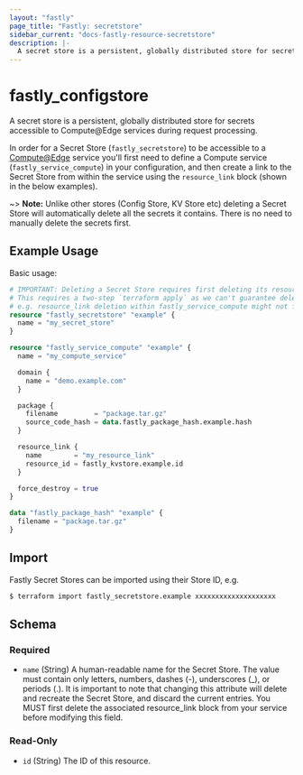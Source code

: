 ```yaml
---
layout: "fastly"
page_title: "Fastly: secretstore"
sidebar_current: "docs-fastly-resource-secretstore"
description: |-
  A secret store is a persistent, globally distributed store for secrets accessible to Compute@Edge services during request processing.
---
```


# fastly_configstore

A secret store is a persistent, globally distributed store for secrets accessible to Compute@Edge services during request processing.

In order for a Secret Store (`fastly_secretstore`) to be accessible to a [Compute@Edge](https://developer.fastly.com/learning/compute/) service you'll first need to define a Compute service (`fastly_service_compute`) in your configuration, and then create a link to the Secret Store from within the service using the `resource_link` block (shown in the below examples).

~> **Note:** Unlike other stores (Config Store, KV Store etc) deleting a Secret Store will automatically delete all the secrets it contains. There is no need to manually delete the secrets first.

## Example Usage

Basic usage:

```terraform
# IMPORTANT: Deleting a Secret Store requires first deleting its resource_link.
# This requires a two-step `terraform apply` as we can't guarantee deletion order.
# e.g. resource_link deletion within fastly_service_compute might not finish first.
resource "fastly_secretstore" "example" {
  name = "my_secret_store"
}

resource "fastly_service_compute" "example" {
  name = "my_compute_service"

  domain {
    name = "demo.example.com"
  }

  package {
    filename         = "package.tar.gz"
    source_code_hash = data.fastly_package_hash.example.hash
  }

  resource_link {
    name        = "my_resource_link"
    resource_id = fastly_kvstore.example.id
  }

  force_destroy = true
}

data "fastly_package_hash" "example" {
  filename = "package.tar.gz"
}
```

## Import

Fastly Secret Stores can be imported using their Store ID, e.g.

```sh
$ terraform import fastly_secretstore.example xxxxxxxxxxxxxxxxxxxx
```

<!-- schema generated by tfplugindocs -->
## Schema

### Required

- `name` (String) A human-readable name for the Secret Store. The value must contain only letters, numbers, dashes (-), underscores (_), or periods (.). It is important to note that changing this attribute will delete and recreate the Secret Store, and discard the current entries. You MUST first delete the associated resource_link block from your service before modifying this field.

### Read-Only

- `id` (String) The ID of this resource.
